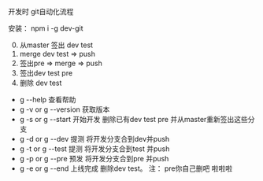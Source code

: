 开发时 git自动化流程

安装： npm i -g dev-git

0. 从master 签出 dev test
1. merge dev test => push
2. 签出pre => merge => push 
3. 签出dev test pre
4. 删除 dev test

* g --help 查看帮助 
* g -v or g --version 获取版本
* g -s or g --start 开始开发 删除已有dev test pre 并从master重新签出这些分支
* g -d or g --dev 提测 将开发分支合到dev并push
* g -t or g --test 提测 将开发分支合到test 并push
* g -p or g --pre 预发 将开发分支合到pre 并push
* g -e or g --end 上线完成 删除dev test。 注： pre你自己删吧 啦啦啦